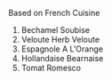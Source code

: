 Based on French Cuisine 

1. Bechamel
	Soubise
2. Veloute
	Herb Veloute
3. Espagnole
	A L'Orange
4. Hollandaise
	Bearnaise
5. Tomat
	Romesco